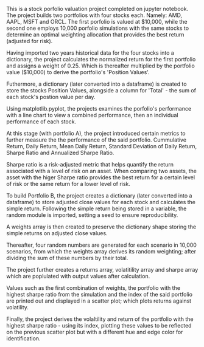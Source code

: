 This is a stock porfolio valuation project completed on jupyter notebook. The project builds two portfolios with four stocks each. Namely: AMD, AAPL, MSFT and ORCL. The first porfolio is valued at $10,000, while the second one employs 10,000 porfolio simulations with the same stocks to determine an optimal weighting allocation that provides the best return (adjusted for risk).

Having imported two years historical data for the four stocks into a dictionary, the project calculates the normalized return for the first portfolio and assigns a weight of 0.25. Which is thereafter multiplied by the portfolio value ($10,000) to derive the portfolio's 'Position Values'.

Futhermore, a dictionary (later converted into a dataframe) is created to store the stocks Position Values, alongside a column for 'Total' - the sum of each stock's postion value per day. 

Using matplotlib.pyplot, the projects examines the porfolio's performance with a line chart to view a combined performance, then an individual performance of each stock.

At this stage (with portfolio A), the project introduced certain metrics to further measure the the performance of the said portfolio. Cummulative Return, Daily Return, Mean Daily Return, Standard Deviation of Daily Return, Sharpe Ratio and Annualized Sharpe Ratio.

Sharpe ratio is a risk-adjusted metric that helps quantify the return associated with a level of risk on an asset. When comparing two assets, the asset with the higer Sharpe ratio provides the best return for a certain level of risk or the same return for a lower level of risk.

To build Portfolio B, the project creates a dictionary (later converted into a dataframe) to store adjusted close values for each stock and calculates the simple return. Following the simple return being stored in a variable, the random module is imported, setting a seed to ensure reproducibility.

A weights array is then created to preserve the dictionary shape storing the simple returns on adjusted close values.

Thereafter, four random numbers are generated for each scenario in 10,000 scenarios, from which the weights array derives its random weighting; after dividing the sum of these numbers by their total.

The project further creates a returns array, volatitility array and sharpe array which are poplulated with output values after calculation.

Values such as the first combination of weights, the portfolio with the highest sharpe ratio from the simulation and the index of the said portfolio are printed out and displayed in a scatter plot; which plots returns against volatility.

Finally, the project derives the volaltility and return of the portfolio with the highest sharpe ratio - using its index, plotting these values to be reflected on the previous scatter plot but with a different hue and edge color for identification.







